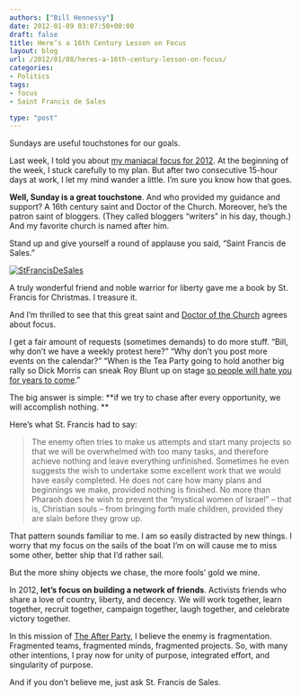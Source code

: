 ```yaml
---
authors: ["Bill Hennessy"]
date: 2012-01-09 03:07:50+00:00
draft: false
title: Here’s a 16th Century Lesson on Focus
layout: blog
url: /2012/01/08/heres-a-16th-century-lesson-on-focus/
categories:
- Politics
tags:
- focus
- Saint Francis de Sales

type: "post"
---
```


Sundays are useful touchstones for our goals. 

Last week, I told you about [my maniacal focus for 2012](https://hennessysview.com/living/a-maniacal-focus-for-2012/). At the beginning of the week, I stuck carefully to my plan. But after two consecutive 15-hour days at work, I let my mind wander a little. I’m sure you know how that goes.

**Well, Sunday is a great touchstone**. And who provided my guidance and support? A 16th century saint and Doctor of the Church. Moreover, he’s the patron saint of bloggers. (They called bloggers “writers” in his day, though.) And my favorite church is named after him.

Stand up and give yourself a round of applause you said, “Saint Francis de Sales.”

[![StFrancisDeSales](https://hennessysview.com/wp-content/uploads/2012/01/StFrancisDeSales_thumb.jpg)
](https://hennessysview.com/wp-content/uploads/2012/01/StFrancisDeSales.jpg)

A truly wonderful friend and noble warrior for liberty gave me a book by St. Francis for Christmas. I treasure it.

And I’m thrilled to see that this great saint and [Doctor of the Church](https://www.newadvent.org/cathen/05075a.htm) agrees about focus. 

I get a fair amount of requests (sometimes demands) to do more stuff. “Bill, why don’t we have a weekly protest here?” “Why don’t you post more events on the calendar?” “When is the Tea Party going to hold another big rally so Dick Morris can sneak Roy Blunt up on stage [so people will hate you for years to come](https://hennessysview.com/political-science/2012-election-political-science/who-won-the-new-hampshire-republican-debate/%20%20#comments).”

The big answer is simple: **if we try to chase after every opportunity, we will accomplish nothing. **

Here’s what St. Francis had to say:

> The enemy often tries to make us attempts and start many projects so that we will be overwhelmed with too many tasks, and therefore achieve nothing and leave everything unfinished. Sometimes he even suggests the wish to undertake some excellent work that we would have easily completed. He does not care how many plans and beginnings we make, provided nothing is finished. No more than Pharaoh does he wish to prevent the “mystical women of Israel” – that is, Christian souls – from bringing forth male children, provided they are slain before they grow up.
> 
> 

That pattern sounds familiar to me. I am so easily distracted by new things. I worry that my focus on the sails of the boat I’m on will cause me to miss some other, better ship that I’d rather sail.

But the more shiny objects we chase, the more fools’ gold we mine.

In 2012, **let’s focus on building a network of friends**. Activists friends who share a love of country, liberty, and decency. We will work together, learn together, recruit together, campaign together, laugh together, and celebrate victory together. 

In this mission of [The After Party](https://stlouisteaparty.com/category/the-after-party/), I believe the enemy is fragmentation. Fragmented teams, fragmented minds, fragmented projects. So, with many other intentions, I pray now for unity of purpose, integrated effort, and singularity of purpose.

And if you don’t believe me, just ask St. Francis de Sales. 
